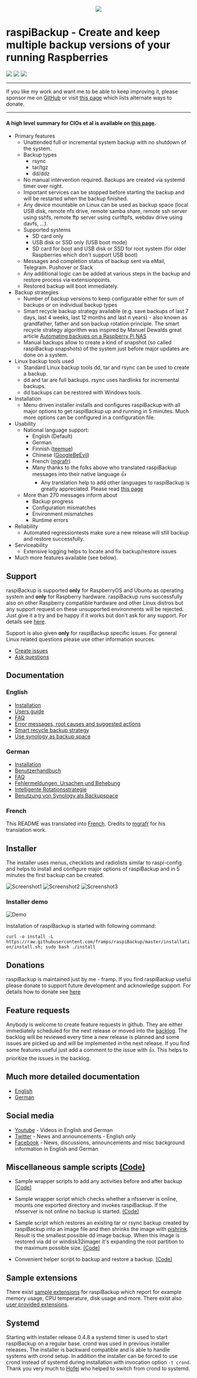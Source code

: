 <p align="center">
  <img src="./images/Icon_rot_blau_final_128.png" />
</p>

# raspiBackup - Create and keep multiple backup versions of your running Raspberries 
![](https://img.shields.io/github/release/framps/raspiBackup.svg?style=flat) 
![](https://img.shields.io/github/last-commit/framps/raspiBackup.svg?style=flat) 
![](https://img.shields.io/github/stars/framps/raspiBackup?style=flat)

***
If you like my work and want me to be able to keep improving it, please sponsor me on [GitHub](https://github.com/sponsors/framps) or visit [this page](https://www.linux-tips-and-tricks.de/en/donations) which lists alternate ways to donate.
***

#### A high level summary for CIOs et al is available on [this page](https://raspibackup.linux-tips-and-tricks.de/en/home/).

* Primary features
  * Unattended full or incremental system backup with no shutdown of the system.
  * Backup types 
    * rsync
    * tar/tgz
    * dd/ddz
  * No manual intervention required. Backups are created via systemd timer over night.
  * Important services can be stopped before starting the backup and will be restarted when the backup finished.
  * Any device mountable on Linux can be used as backup space (local USB disk, remote nfs drive, remote samba share, remote ssh server using sshfs, remote ftp server using curlftpfs, webdav drive using davfs, ...).
  * Supported systems
    * SD card only
    * USB disk or SSD only (USB boot mode)
    * SD card for boot and USB disk or SSD for root system (for older Raspberries which don't support USB boot)
  * Messages and completion status of backup sent via eMail, Telegram. Pushover or Slack
  * Any additional logic can be added at various steps in the backup and restore process via extensionpoints.
  * Restored backup will boot immediately.
* Backup strategies
  * Number of backup versions to keep configurable either for sum of backups or on individual backup types
  * Smart recycle backup strategy available (e.g. save backups of last 7 days, last 4 weeks, last 12 months and last n years) - also known as grandfather, father and son backup rotation principle. The smart recycle strategy algorithm was inspired by Manuel Dewalds great article [Automating backups on a Raspberry Pi NAS](https://opensource.com/article/18/8/automate-backups-raspberry-pi)
  * Manual backups allow to create a kind of snapshot (so called raspiBackup snapshots) of the system just before major updates are done on a system.
* Linux backup tools used
  * Standard Linux backup tools dd, tar and rsync can be used to create a backup.
  * dd and tar are full backups. rsync uses hardlinks for incremental backups.
  * dd backups can be restored with Windows tools.
* Installation 
  * Menu driven installer installs and configures raspiBackup with all major options to get raspiBackup up and running in 5 minutes. Much more options can be configured in a configuration file.
* Usability
  * National language support:
    * English (Default)
    * German
    * Finnish ([teemue](https://github.com/teemue))
    * Chinese ([GoogleBeEvil](https://github.com/GoogleBeEvil))
    * French ([mgrafr](https://github.com/mgrafr))
    * Many thanks to the folks above who translated raspiBackup messages into their native language 👍 
      * Any translation help to add other languages to raspiBackup is greatly appreciated. Please read [this page](https://www.linux-tips-and-tricks.de/en/raspibackupcategorye/603-raspibackup-local-language-support-for-languages-other-than-de-and-en-l10n/)
  * More than 270 messages inform about
    *  Backup progress 
    *  Configuration mismatches
    *  Environment mismatches
    *  Runtime errors
* Reliability 
  * Automated regressiontests make sure a new release will still backup and restore successfully. 
* Serviceability
  * Extensive logging helps to locate and fix backup/restore issues 
* Much more features available (see below).

## Support

raspiBackup is supported **only** for RaspberryOS and Ubuntu as operating system and **only** for Raspberry hardware. raspiBackup runs successfully also on other Raspberry compatible hardware and other Linux distros but any support request on these unsupported environments will be rejected. Just give it a try and be happy if it works but don't ask for any support. For details see [here](https://www.linux-tips-and-tricks.de/en/all-raspibackup-articles/609-supported-hard-and-software/).

Support is also given **only** for raspiBackup specific issues. For general Linux related questions please use other information sources. 

* [Create issues](https://github.com/framps/raspiBackup/issues/new/choose)
* [Ask questions](https://github.com/framps/raspiBackup/discussions)

## Documentation

### English
* [Installation](https://www.linux-tips-and-tricks.de/en/installation/)
* [Users guide](https://www.linux-tips-and-tricks.de/en/backup)
* [FAQ](https://www.linux-tips-and-tricks.de/en/faq)
* [Error messages, root causes and suggested actions](https://linux-tips-and-tricks.de/en/raspibackupmessagese/)
* [Smart recycle backup strategy](https://linux-tips-and-tricks.de/en/smart-recycle/)
* [Use synology as backup space](https://linux-tips-and-tricks.de/en/synology/)

### German
* [Installation](https://linux-tips-and-tricks.de/de/installation/)
* [Benutzerhandbuch](https://linux-tips-and-tricks.de/de/raspibackup/)
* [FAQ](https://linux-tips-and-tricks.de/de/faq/)
* [Fehlermeldungen, Ursachen und Behebung](https://linux-tips-and-tricks.de/de/raspibackupmeldungen/)
* [Intelligente Rotationsstrategie](https://linux-tips-and-tricks.de/de/rotationsstrategie/)
* [Benutzung von Synology als Backupspace](https://linux-tips-and-tricks.de/de/synology/)

### French

This README was translated into [French](README_fr). Credits to [mgrafr](https://github.com/mgrafr) for his translation work.

## Installer

The installer uses menus, checklists and radiolists similar to raspi-config and helps to install and configure major options of raspiBackup and in 5 minutes the first backup can be created.

![Screenshot1](images/raspiBackupInstallUI-1.png)
![Screenshot2](images/raspiBackupInstallUI-2.png)
![Screenshot3](images/raspiBackupInstallUI-3.png)

### Installer demo

![Demo](https://www.linux-tips-and-tricks.de/images/raspiBackupInstall_en.gif)

Installation of raspiBackup is started with following command:

`curl -o install -L https://raw.githubusercontent.com/framps/raspiBackup/master/installation/install.sh; sudo bash ./install`

## Donations

raspiBackup is maintained just by me - framp. If you find raspiBackup useful please donate to support future development and acknowledge support. For details how to donate see [here](https://www.linux-tips-and-tricks.de/en/donations/)

## Feature requests

Anybody is welcome to create feature requests in github. They are either immediately scheduled for the next release or moved into the [backlog](https://github.com/framps/raspiBackup/issues?q=is%3Aissue+is%3Aclosed+label%3ABacklog). The backlog will be reviewed every time a new release is planned and some issues are picked up and will be implemented in the next release. If you find some features useful just add a comment to the issue with :+1:. This helps to prioritize the issues in the backlog.

## Much more detailed documentation

 * [English](https://linux-tips-and-tricks.de/en/all-raspibackup-articles/)
 * [German](https://linux-tips-and-tricks.de/de/alle-raspibackup-artikel/)

## Social media

 * [Youtube](https://www.youtube.com/channel/UCnFHtfMXVpWy6mzMazqyINg) - Videos in English and German
 * [Twitter](https://twitter.com/search?q=%23raspiBackup&src=typed_query) - News and announcements - English only
 * [Facebook](https://www.facebook.com/raspiBackup) - News, discussions, announcements and misc background information in English and German

## Miscellaneous sample scripts [(Code)](https://github.com/framps/raspiBackup/tree/master/helper)

* Sample wrapper scripts to add any activities before and after backup [(Code)](https://github.com/framps/raspiBackup/blob/master/helper/raspiBackupWrapper.sh)

* Sample wrapper script which checks whether a nfsserver is online, mounts one exported directory and invokes raspiBackup. If the nfsserver is not online no backup is started. [(Code)](https://github.com/framps/raspiBackup/blob/master/helper/raspiBackupNfsWrapper.sh)

* Sample script which restores an existing tar or rsync backup created by raspiBackup into an image file and then shrinks the image with [pishrink](https://github.com/Drewsif/PiShrink). Result is the smallest possible dd image backup. When this image is restored via dd or windisk32imager it's expanding the root partition to the maximum possible size. [(Code)](https://github.com/framps/raspiBackup/blob/master/helper/raspiBackupRestore2Image.sh)

* Convenient helper script to backup and restore a backup. [(Code)](https://github.com/framps/raspiBackup/blob/master/helper/raspiBackupDialog.sh)

## Sample extensions

There exist [sample extensions](./extensions) for raspiBackup which report for example memory usage, CPU temperature, disk usage and more. There exist also [user provided extensions](./extensions_userprovided). 

## Systemd

Starting with installer release 0.4.8 a systemd timer is used to start raspiBackup on a regular base. crond was used in previous installer releases. The installer is backward compatible and is able to handle systems with crond setup. In addition the installer can be forced to use crond instead of systemd during installation with invocation option `-t crond`. Thank you very much to [Hofei](https://github.com/Hofei90) who helped to switch from crond to systemd.
